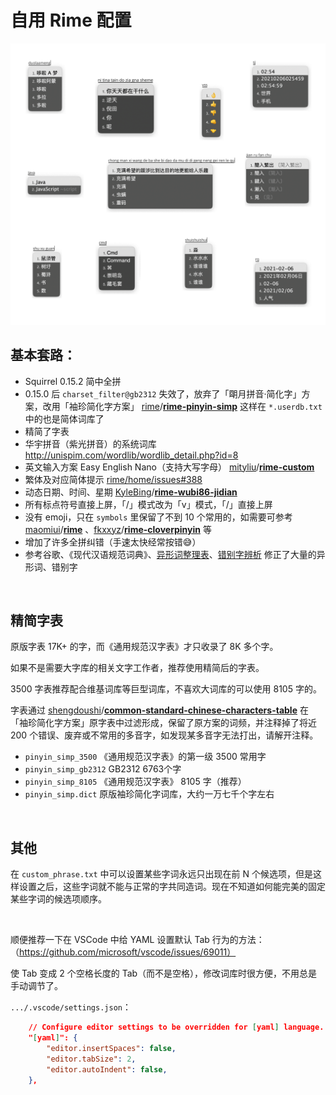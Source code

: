 # 自用 Rime 配置

![demo](./demo.jpg)



## 基本套路：

-   Squirrel 0.15.2 简中全拼
-   0.15.0 后  `charset_filter@gb2312` 失效了，放弃了「朙月拼音·简化字」方案，改用「袖珍简化字方案」 [rime](https://github.com/rime)/**[rime-pinyin-simp](https://github.com/rime/rime-pinyin-simp)**  这样在 `*.userdb.txt` 中的也是简体词库了
-   精简了字表
-   华宇拼音（紫光拼音）的系统词库 http://unispim.com/wordlib/wordlib_detail.php?id=8
-   英文输入方案 Easy English Nano（支持大写字母） [mityliu](https://github.com/mityliu)/**[rime-custom](https://github.com/mityliu/rime-custom)**
-   繁体及对应简体提示 [rime/home/issues#388](https://github.com/rime/home/issues/388#issuecomment-504572224) 
-   动态日期、时间、星期 [KyleBing](https://github.com/KyleBing)/**[rime-wubi86-jidian](https://github.com/KyleBing/rime-wubi86-jidian)**
-   所有标点符号直接上屏，「/」模式改为「v」模式，「/」直接上屏
-   没有 emoji，只在 `symbols` 里保留了不到 10 个常用的，如需要可参考 [maomiui](https://github.com/maomiui)/**[rime](https://github.com/maomiui/rime)** 、[fkxxyz](https://github.com/fkxxyz)/**[rime-cloverpinyin](https://github.com/fkxxyz/rime-cloverpinyin)** 等
-   增加了许多全拼纠错（手速太快经常按错😅）
-   参考谷歌、《现代汉语规范词典》、[异形词整理表](https://wucuozi.com/cuobiezi/yixingzi/)、[错别字辨析](https://wucuozi.com/bian/ ) 修正了大量的异形词、错别字

<br>

## 精简字表

原版字表 17K+ 的字，而《通用规范汉字表》才只收录了 8K 多个字。

如果不是需要大字库的相关文字工作者，推荐使用精简后的字表。

3500 字表推荐配合维基词库等巨型词库，不喜欢大词库的可以使用 8105 字的。

字表通过 [shengdoushi](https://github.com/shengdoushi)/**[common-standard-chinese-characters-table](https://github.com/shengdoushi/common-standard-chinese-characters-table)** 在「袖珍简化字方案」原字表中过滤形成，保留了原方案的词频，并注释掉了将近 200 个错误、废弃或不常用的多音字，如发现某多音字无法打出，请解开注释。

-   `pinyin_simp_3500` 《通用规范汉字表》的第一级 3500 常用字
-   `pinyin_simp_gb2312` GB2312 6763个字
-   `pinyin_simp_8105` 《通用规范汉字表》 8105 字（推荐）
-   `pinyin_simp.dict` 原版袖珍简化字词库，大约一万七千个字左右

<br>

## 其他

在  `custom_phrase.txt` 中可以设置某些字词永远只出现在前 N 个候选项，但是这样设置之后，这些字词就不能与正常的字共同造词。现在不知道如何能完美的固定某些字词的候选项顺序。  

<br>

顺便推荐一下在 VSCode 中给 YAML 设置默认 Tab 行为的方法：（https://github.com/microsoft/vscode/issues/69011）

使 Tab 变成 2 个空格长度的 Tab（而不是空格），修改词库时很方便，不用总是手动调节了。

`.../.vscode/settings.json`：

```json
    // Configure editor settings to be overridden for [yaml] language.
	"[yaml]": {
		"editor.insertSpaces": false,
		"editor.tabSize": 2,
		"editor.autoIndent": false,
	},
```

